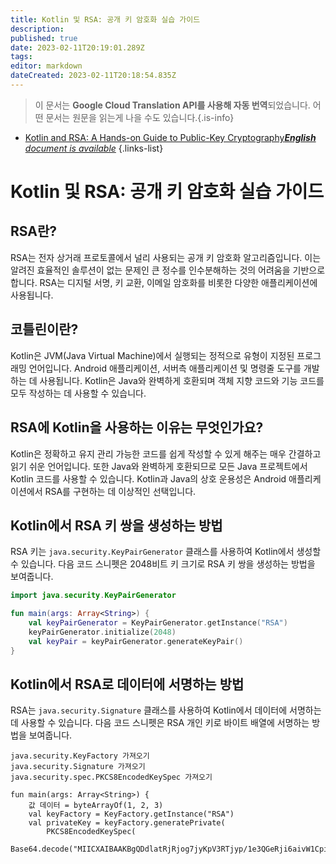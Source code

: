 ```yaml
---
title: Kotlin 및 RSA: 공개 키 암호화 실습 가이드
description: 
published: true
date: 2023-02-11T20:19:01.289Z
tags: 
editor: markdown
dateCreated: 2023-02-11T20:18:54.835Z
---
```


> 이 문서는 **Google Cloud Translation API를 사용해 자동 번역**되었습니다.
어떤 문서는 원문을 읽는게 나을 수도 있습니다.{.is-info}



- [Kotlin and RSA: A Hands-on Guide to Public-Key Cryptography***English** document is available*](/en/Knowledge-base/Kotlin/kotlin-and-rsa-a-hands-on-guide-to-public-key-cryptography)
{.links-list}


# Kotlin 및 RSA: 공개 키 암호화 실습 가이드

## RSA란?

RSA는 전자 상거래 프로토콜에서 널리 사용되는 공개 키 암호화 알고리즘입니다. 이는 알려진 효율적인 솔루션이 없는 문제인 큰 정수를 인수분해하는 것의 어려움을 기반으로 합니다. RSA는 디지털 서명, 키 교환, 이메일 암호화를 비롯한 다양한 애플리케이션에 사용됩니다.

## 코틀린이란?

Kotlin은 JVM(Java Virtual Machine)에서 실행되는 정적으로 유형이 지정된 프로그래밍 언어입니다. Android 애플리케이션, 서버측 애플리케이션 및 명령줄 도구를 개발하는 데 사용됩니다. Kotlin은 Java와 완벽하게 호환되며 객체 지향 코드와 기능 코드를 모두 작성하는 데 사용할 수 있습니다.

## RSA에 Kotlin을 사용하는 이유는 무엇인가요?

Kotlin은 정확하고 유지 관리 가능한 코드를 쉽게 작성할 수 있게 해주는 매우 간결하고 읽기 쉬운 언어입니다. 또한 Java와 완벽하게 호환되므로 모든 Java 프로젝트에서 Kotlin 코드를 사용할 수 있습니다. Kotlin과 Java의 상호 운용성은 Android 애플리케이션에서 RSA를 구현하는 데 이상적인 선택입니다.

## Kotlin에서 RSA 키 쌍을 생성하는 방법

RSA 키는 `java.security.KeyPairGenerator` 클래스를 사용하여 Kotlin에서 생성할 수 있습니다. 다음 코드 스니펫은 2048비트 키 크기로 RSA 키 쌍을 생성하는 방법을 보여줍니다.

```kotlin
import java.security.KeyPairGenerator

fun main(args: Array<String>) {
    val keyPairGenerator = KeyPairGenerator.getInstance("RSA")
    keyPairGenerator.initialize(2048)
    val keyPair = keyPairGenerator.generateKeyPair()
}
```

## Kotlin에서 RSA로 데이터에 서명하는 방법

RSA는 `java.security.Signature` 클래스를 사용하여 Kotlin에서 데이터에 서명하는 데 사용할 수 있습니다. 다음 코드 스니펫은 RSA 개인 키로 바이트 배열에 서명하는 방법을 보여줍니다.

```코틀린
java.security.KeyFactory 가져오기
java.security.Signature 가져오기
java.security.spec.PKCS8EncodedKeySpec 가져오기

fun main(args: Array<String>) {
    값 데이터 = byteArrayOf(1, 2, 3)
    val keyFactory = KeyFactory.getInstance("RSA")
    val privateKey = keyFactory.generatePrivate(
        PKCS8EncodedKeySpec(
            Base64.decode("MIICXAIBAAKBgQDdlatRjRjog7jyKpV3RTjyp/1e3QGeRji6aivW1CpikpX9XZ2ypoYW/PQvl0w8FLhYVZK7eLjA1ZT5ZK2M/PX/qTcFKs7ic+Fgq4Rq+rCK+Oj4n2h4RgBhXQ5/RBZx6ryaohT378+X+o8h6EQzNxeqrZD7HzlZYWYl/6nCZ6KLwIDAQABAoGAD+onAtVye4ic7VR7V50DF9bOnwRwNXrARcDhq9LWNRrRGElESYYTQ6EbatXS3MCyjjX2eMhu/aF5YhXBwkppwxg+EOmXeh+MzL7ZhqOJnTPqvJL4fyqEAwVCwQWq/